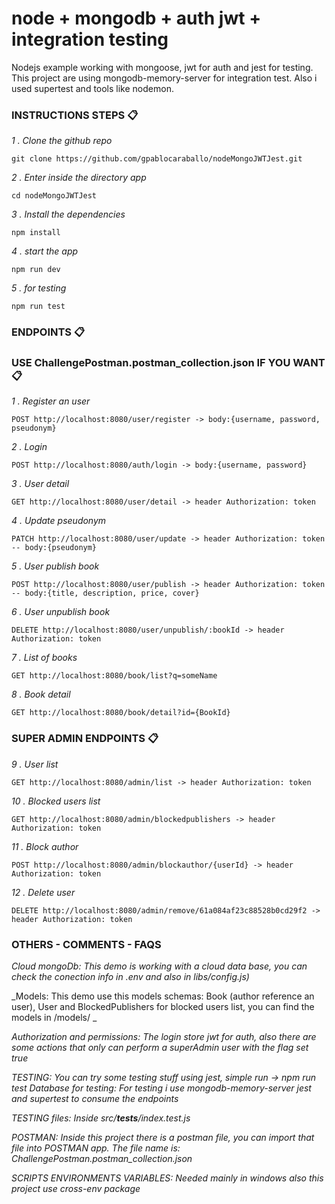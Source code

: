 # node + mongodb + auth jwt + integration testing
Nodejs example working with mongoose, jwt for auth and jest for testing. 
This project are using mongodb-memory-server for integration test. 
Also i used supertest and tools like nodemon.

### INSTRUCTIONS STEPS 📋

_1 . Clone the github repo_

```
git clone https://github.com/gpablocaraballo/nodeMongoJWTJest.git
```

_2 . Enter inside the directory app_

```
cd nodeMongoJWTJest
```

_3 . Install the dependencies_

```
npm install
```

_4 . start the app_

```
npm run dev
``` 

_5 . for testing_

```
npm run test
``` 

### ENDPOINTS 📋
### USE ChallengePostman.postman_collection.json IF YOU WANT 📋

_1 . Register an user_

```
POST http://localhost:8080/user/register -> body:{username, password, pseudonym}
```

_2 . Login_

```
POST http://localhost:8080/auth/login -> body:{username, password}
```

_3 . User detail_

```
GET http://localhost:8080/user/detail -> header Authorization: token
```

_4 . Update pseudonym_

```
PATCH http://localhost:8080/user/update -> header Authorization: token -- body:{pseudonym}
``` 

_5 . User publish book_

```
POST http://localhost:8080/user/publish -> header Authorization: token -- body:{title, description, price, cover}
``` 

_6 . User unpublish book_

```
DELETE http://localhost:8080/user/unpublish/:bookId -> header Authorization: token
``` 

_7 . List of books_

```
GET http://localhost:8080/book/list?q=someName
``` 

_8 . Book detail_

```
GET http://localhost:8080/book/detail?id={BookId}
``` 

### SUPER ADMIN ENDPOINTS 📋

_9 . User list_

```
GET http://localhost:8080/admin/list -> header Authorization: token
``` 

_10 . Blocked users list_

```
GET http://localhost:8080/admin/blockedpublishers -> header Authorization: token
``` 

_11 . Block author_

```
POST http://localhost:8080/admin/blockauthor/{userId} -> header Authorization: token
``` 

_12 . Delete user_

```
DELETE http://localhost:8080/admin/remove/61a084af23c88528b0cd29f2 -> header Authorization: token
``` 

### OTHERS - COMMENTS - FAQS

_Cloud mongoDb: This demo is working with a cloud data base, you can check the conection info in .env 
and also in libs/config.js)_

_Models: This demo use this models schemas: Book (author reference an user), User and BlockedPublishers for blocked users list, you can find the models in /models/ _

_Authorization and permissions: The login store jwt for auth, also there are some actions that only can perform a superAdmin user with the flag set true_

_TESTING: You can try some testing stuff using jest, simple run -> npm run test_
_Database for testing: For testing i use mongodb-memory-server jest and supertest to consume the endpoints_

_TESTING files: Inside src/__tests__/index.test.js_

_POSTMAN: Inside this project there is a postman file, you can import that file into POSTMAN app.
The file name is: ChallengePostman.postman_collection.json_

_SCRIPTS ENVIRONMENTS VARIABLES: Needed mainly in windows also this project use cross-env package_
